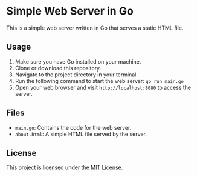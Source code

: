 # Simple Web Server in Go

This is a simple web server written in Go that serves a static HTML file.

## Usage

1. Make sure you have Go installed on your machine.
2. Clone or download this repository.
3. Navigate to the project directory in your terminal.
4. Run the following command to start the web server: ``` go run main.go ```
5. Open your web browser and visit `http://localhost:8080` to access the server.

## Files
- `main.go`: Contains the code for the web server.
- `about.html`: A simple HTML file served by the server.

## License

This project is licensed under the [MIT License](LICENSE).